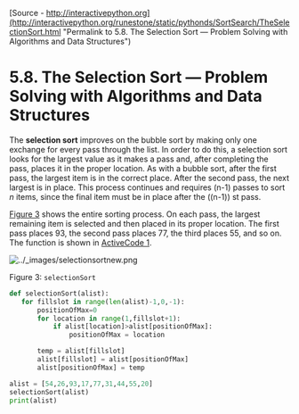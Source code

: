 
[Source - http://interactivepython.org](http://interactivepython.org/runestone/static/pythonds/SortSearch/TheSelectionSort.html "Permalink to 5.8. The Selection Sort — Problem Solving with Algorithms and Data Structures")

# 5.8. The Selection Sort — Problem Solving with Algorithms and Data Structures

The **selection sort** improves on the bubble sort by making only one exchange for every pass through the list. In order to do this, a selection sort looks for the largest value as it makes a pass and, after completing the pass, places it in the proper location. As with a bubble sort, after the first pass, the largest item is in the correct place. After the second pass, the next largest is in place. This process continues and requires (n-1) passes to sort _n_ items, since the final item must be in place after the ((n-1)) st pass.

[Figure 3][1] shows the entire sorting process. On each pass, the largest remaining item is selected and then placed in its proper location. The first pass places 93, the second pass places 77, the third places 55, and so on. The function is shown in [ActiveCode 1][2].

![../_images/selectionsortnew.png][3]

Figure 3: `selectionSort`

```python
def selectionSort(alist):
   for fillslot in range(len(alist)-1,0,-1):
       positionOfMax=0
       for location in range(1,fillslot+1):
           if alist[location]>alist[positionOfMax]:
               positionOfMax = location

       temp = alist[fillslot]
       alist[fillslot] = alist[positionOfMax]
       alist[positionOfMax] = temp

alist = [54,26,93,17,77,31,44,55,20]
selectionSort(alist)
print(alist)
```


[1]: http://interactivepython.org#fig-selectionsort
[2]: http://interactivepython.org#lst-selectionsortcode
[3]: http://interactivepython.org/runestone/static/pythonds/_images/selectionsortnew.png
[4]: http://interactivepython.org/TheBubbleSort.html
[5]: http://interactivepython.org/TheInsertionSort.html

  